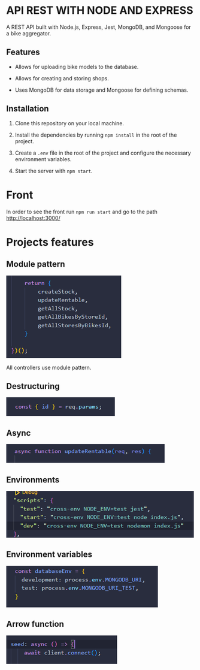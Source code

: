 # API REST WITH NODE AND EXPRESS

A REST API built with Node.js, Express, Jest, MongoDB, and Mongoose for a bike aggregator.

## Features

-   Allows for uploading bike models to the database.
-   Allows for creating and storing shops.

-   Uses MongoDB for data storage and Mongoose for defining schemas.

## Installation 

1. Clone this repository on your local machine.

2.  Install the dependencies by running `npm install` in the root of the project.

3.  Create a `.env` file in the root of the project and configure the necessary environment variables.

4.  Start the server with `npm start`.

# Front

In order to see the front run `npm run start` and go to the path [http://localhost:3000/](http://localhost:3000/)

# Projects features

## Module pattern 

![](/IMGreadme/module.PNG)

All controllers use module pattern.

## Destructuring 
![](/IMGreadme/descructuring.PNG)

## Async 
![](/IMGreadme/async.PNG)

## Environments
![](/IMGreadme/environment.PNG)

## Environment variables
![](/IMGreadme/variables.PNG)

## Arrow function
![](/IMGreadme/arrow.PNG)
